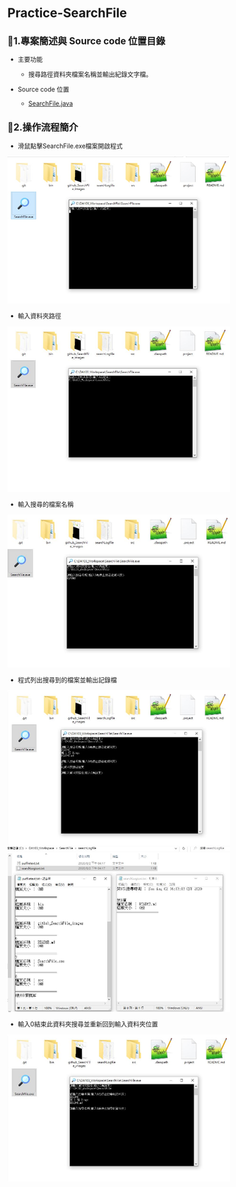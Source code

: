 # Practice-SearchFile
## <span id="1">📄1.專案簡述與 Source code 位置目錄</span>
- 主要功能

  - 搜尋路徑資料夾檔案名稱並輸出紀錄文字檔。
 
- Source code 位置
 
  - [SearchFile.java](https://github.com/Lewis-Tseng/Practice-SearchFile/blob/master/src/com/util/searchfile/SearchFile.java)

## <span id="2">📖2.操作流程簡介</span>
- 滑鼠點擊SearchFile.exe檔案開啟程式
<div align="center"> <img src="https://github.com/Lewis-Tseng/Practice-SearchFile/blob/master/github_SearchFile_images/01.jpg" witth="800"/> </div>

- 輸入資料夾路徑
<div align="center"> <img src="https://github.com/Lewis-Tseng/Practice-SearchFile/blob/master/github_SearchFile_images/02.JPG" witth="800"/> </div>

- 輸入搜尋的檔案名稱
<div align="center"> <img src="https://github.com/Lewis-Tseng/Practice-SearchFile/blob/master/github_SearchFile_images/03.JPG" witth="800"/> </div>

- 程式列出搜尋到的檔案並輸出記錄檔
<div align="center"> <img src="https://github.com/Lewis-Tseng/Practice-SearchFile/blob/master/github_SearchFile_images/05.jpg" witth="800"/> </div>
<div align="center"> <img src="https://github.com/Lewis-Tseng/Practice-SearchFile/blob/master/github_SearchFile_images/06.JPG" witth="800"/> </div>

- 輸入0結束此資料夾搜尋並重新回到輸入資料夾位置
<div align="center"> <img src="https://github.com/Lewis-Tseng/Practice-SearchFile/blob/master/github_SearchFile_images/04.JPG" witth="800"/> </div>
